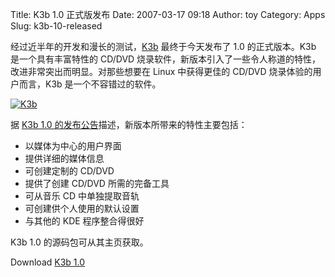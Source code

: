 Title: K3b 1.0 正式版发布
Date: 2007-03-17 09:18
Author: toy
Category: Apps
Slug: k3b-10-released

经过近半年的开发和漫长的测试，[K3b](http://k3b.plainblack.com/)
最终于今天发布了 1.0 的正式版本。K3b 是一个具有丰富特性的 CD/DVD
烧录软件，新版本引入了一些令人称道的特性，改进非常突出而明显。对那些想要在
Linux 中获得更佳的 CD/DVD 烧录体验的用户而言，K3b 是一个不容错过的软件。

[![K3b](http://i.linuxtoy.org/i/2007/03/k3b-data-dvd-project_s.png)](http://i.linuxtoy.org/i/2007/03/k3b-data-dvd-project.png)

据 [K3b 1.0
的发布公告](http://k3b.plainblack.com/k3b-news/k3b-1.0-announcement)描述，新版本所带来的特性主要包括：

-   以媒体为中心的用户界面
-   提供详细的媒体信息
-   可创建定制的 CD/DVD
-   提供了创建 CD/DVD 所需的完备工具
-   可从音乐 CD 中单独提取音轨
-   可创建供个人使用的默认设置
-   与其他的 KDE 程序整合得很好

K3b 1.0 的源码包可从其主页获取。

Download [K3b 1.0](http://k3b.plainblack.com/download)
